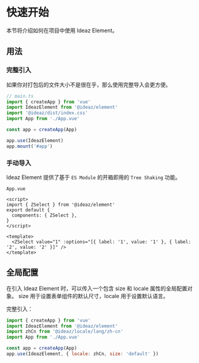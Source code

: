 # 快速开始
本节将介绍如何在项目中使用 Ideaz Element。

## 用法
### 完整引入
如果你对打包后的文件大小不是很在乎，那么使用完整导入会更方便。

```js
// main.ts
import { createApp } from 'vue'
import IdeazElement from '@ideaz/element'
import '@ideaz/dist/index.css'
import App from './App.vue'

const app = createApp(App)

app.use(IdeazElement)
app.mount('#app')
```

### 手动导入
Ideaz Element 提供了基于 `ES Module` 的开箱即用的 `Tree Shaking` 功能。

```vue
App.vue

<script>
import { ZSelect } from '@ideaz/element'
export default {
  components: { ZSelect },
}
</script>

<template>
  <ZSelect value="1" :options="[{ label: '1', value: '1' }, { label: '2', value: '2' }]" />
</template>
```

## 全局配置
在引入 Ideaz Element 时，可以传入一个包含 size 和 locale 属性的全局配置对象。 size 用于设置表单组件的默认尺寸，locale 用于设置默认语言。

完整引入：

```js
import { createApp } from 'vue'
import IdeazElement from '@ideaz/element'
import zhCn from '@ideaz/locale/lang/zh-cn'
import App from './App.vue'

const app = createApp(App)
app.use(IdeazElement, { locale: zhCn, size: 'default' })
```
